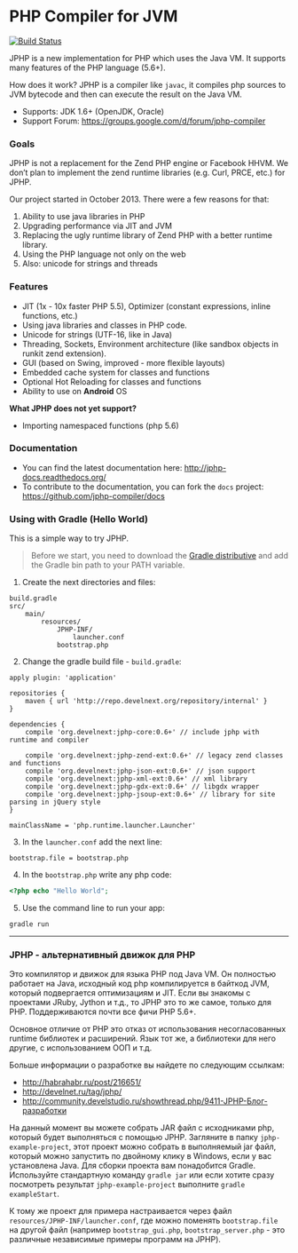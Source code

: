 PHP Compiler for JVM
====================

[![Build Status](https://travis-ci.org/jphp-compiler/jphp.svg?branch=master)](https://travis-ci.org/jphp-compiler/jphp)

JPHP is a new implementation for PHP which uses the Java VM. It supports many features of the PHP language (5.6+).

How does it work? JPHP is a compiler like `javac`, it compiles php sources to JVM bytecode and then
can execute the result on the Java VM.

+ Supports: JDK 1.6+ (OpenJDK, Oracle)
+ Support Forum: https://groups.google.com/d/forum/jphp-compiler

### Goals

JPHP is not a replacement for the Zend PHP engine or Facebook HHVM. We don’t plan to implement the zend runtime libraries (e.g. Curl, PRCE, etc.) for JPHP.

Our project started in October 2013. There were a few reasons for that:

1. Ability to use java libraries in PHP
2. Upgrading performance via JIT and JVM
3. Replacing the ugly runtime library of Zend PHP with a better runtime library.
4. Using the PHP language not only on the web
5. Also: unicode for strings and threads


### Features

+ JIT (1x - 10x faster PHP 5.5), Optimizer (constant expressions, inline functions, etc.)
+ Using java libraries and classes in PHP code.
+ Unicode for strings (UTF-16, like in Java)
+ Threading, Sockets, Environment architecture (like sandbox objects in runkit zend extension).
+ GUI (based on Swing, improved - more flexible layouts)
+ Embedded cache system for classes and functions
+ Optional Hot Reloading for classes and functions
+ Ability to use on **Android** OS

**What JPHP does not yet support?**

+ Importing namespaced functions (php 5.6)

### Documentation

- You can find the latest documentation here: http://jphp-docs.readthedocs.org/
- To contribute to the documentation, you can fork the `docs` project: https://github.com/jphp-compiler/docs


### Using with Gradle (Hello World)

This is a simple way to try JPHP.

> Before we start, you need to download the [Gradle distributive](https://services.gradle.org/distributions/gradle-2.3-bin.zip)
> and add the Gradle bin path to your PATH variable.

1. Create the next directories and files:

```
build.gradle
src/
    main/
        resources/
            JPHP-INF/
                launcher.conf
            bootstrap.php
```

2. Change the gradle build file - `build.gradle`:

```
apply plugin: 'application'

repositories {
    maven { url 'http://repo.develnext.org/repository/internal' }
}

dependencies {
    compile 'org.develnext:jphp-core:0.6+' // include jphp with runtime and compiler

    compile 'org.develnext:jphp-zend-ext:0.6+' // legacy zend classes and functions
    compile 'org.develnext:jphp-json-ext:0.6+' // json support
    compile 'org.develnext:jphp-xml-ext:0.6+' // xml library
    compile 'org.develnext:jphp-gdx-ext:0.6+' // libgdx wrapper
    compile 'org.develnext:jphp-jsoup-ext:0.6+' // library for site parsing in jQuery style
}

mainClassName = 'php.runtime.launcher.Launcher'
```

3. In the `launcher.conf` add the next line:

```
bootstrap.file = bootstrap.php
```

4. In the `bootstrap.php` write any php code:

```php
<?php echo "Hello World";
```

5. Use the command line to run your app:

```
gradle run
```

---

### JPHP - альтернативный движок для PHP

Это компилятор и движок для языка PHP под Java VM. Он полностью работает на Java, исходный код php компилируется в байткод JVM, который подвергается оптимизациям и JIT. Если вы знакомы с проектами JRuby, Jython и т.д., то JPHP это то же самое, только для PHP. Поддерживаются почти все фичи PHP 5.6+.

Основное отличие от PHP это отказ от использования несогласованных runtime библиотек и расширений. Язык тот же, а библиотеки для него другие, с использованием ООП и т.д.

Больше информации о разработке вы найдете по следующим ссылкам:

- http://habrahabr.ru/post/216651/
- http://develnet.ru/tag/jphp/
- http://community.develstudio.ru/showthread.php/9411-JPHP-Блог-разработки

На данный момент вы можете собрать JAR файл с исходниками php, который будет выполняться с помощью JPHP. Загляните
в папку `jphp-example-project`, этот проект можно собрать в выполняемый jar файл, который можно запустить по двойному клику в Windows, если у вас установлена Java. Для сборки проекта вам понадобится Gradle. Используйте стандартную команду `gradle jar` или если хотите сразу посмотреть результат `jphp-example-project` выполните `gradle exampleStart`.

К тому же проект для примера настраивается через файл `resources/JPHP-INF/launcher.conf`, где можно поменять `bootstrap.file`
на другой файл (например `bootstrap_gui.php`, `bootstrap_server.php` - это различные независимые примеры программ на JPHP).

